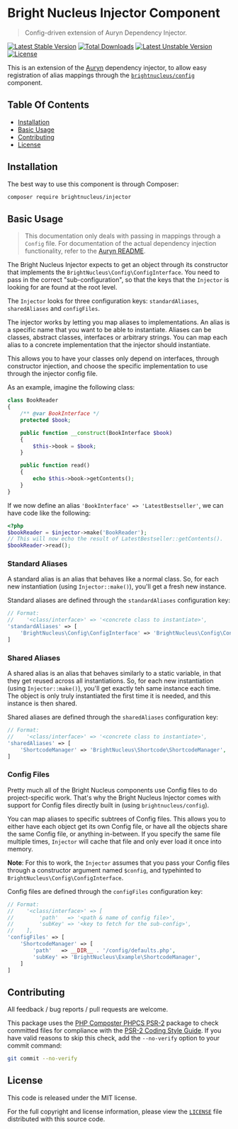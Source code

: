 # Bright Nucleus Injector Component

> Config-driven extension of Auryn Dependency Injector.

[![Latest Stable Version](https://img.shields.io/packagist/v/brightnucleus/injector.svg)](https://packagist.org/packages/brightnucleus/injector)
[![Total Downloads](https://img.shields.io/packagist/dt/brightnucleus/injector.svg)](https://packagist.org/packages/brightnucleus/injector)
[![Latest Unstable Version](https://img.shields.io/packagist/vpre/brightnucleus/injector.svg)](https://packagist.org/packages/brightnucleus/injector)
[![License](https://img.shields.io/packagist/l/brightnucleus/injector.svg)](https://packagist.org/packages/brightnucleus/injector)

This is an extension of the [Auryn](https://github.com/rdlowrey/auryn) dependency injector, to allow easy registration of alias mappings through the [`brightnucleus/config`](https://github.com/brightnucleus/config) component.

## Table Of Contents

* [Installation](#installation)
* [Basic Usage](#basic-usage)
* [Contributing](#contributing)
* [License](#license)

## Installation

The best way to use this component is through Composer:

```BASH
composer require brightnucleus/injector
```

## Basic Usage

> This documentation only deals with passing in mappings through a `Config` file. For documentation of the actual dependency injection functionality, refer to the [Auryn README](https://github.com/rdlowrey/auryn/blob/master/README.md).

The Bright Nucleus Injector expects to get an object through its constructor that implements the `BrightNucleus\Config\ConfigInterface`. You need to pass in the correct "sub-configuration", so that the keys that the `Injector` is looking for are found at the root level.

The `Injector` looks for three configuration keys: `standardAliases`, `sharedAliases` and `configFiles`.

The injector works by letting you map aliases to implementations. An alias is a specific name that you want to be able to instantiate. Aliases can be classes, abstract classes, interfaces or arbitrary strings. You can map each alias to a concrete implementation that the injector should instantiate.

This allows you to have your classes only depend on interfaces, through constructor injection, and choose the specific implementation to use through the injector config file.

As an example, imagine the following class:

```PHP
class BookReader
{
    /** @var BookInterface */
    protected $book;

    public function __construct(BookInterface $book)
    {
        $this->book = $book;
    }

    public function read()
    {
        echo $this->book->getContents();
    }
}
```

If we now define an alias `'BookInterface' => 'LatestBestseller'`, we can have code like the following:

```PHP
<?php
$bookReader = $injector->make('BookReader');
// This will now echo the result of LatestBestseller::getContents().
$bookReader->read();
```

### Standard Aliases

A standard alias is an alias that behaves like a normal class. So, for each new instantiation (using `Injector::make()`), you'll get a fresh new instance.

Standard aliases are defined through the `standardAliases` configuration key:

```PHP
// Format:
//    '<class/interface>' => '<concrete class to instantiate>',
'standardAliases' => [
    'BrightNucleus\Config\ConfigInterface' => 'BrightNucleus\Config\Config',
]
```

### Shared Aliases

A shared alias is an alias that behaves similarly to a static variable, in that they get reused across all instantiations. So, for each new instantiation (using `Injector::make()`), you'll get exactly teh same instance each time. The object is only truly instantiated the first time it is needed, and this instance is then shared.

Shared aliases are defined through the `sharedAliases` configuration key:

```PHP
// Format:
//    '<class/interface>' => '<concrete class to instantiate>',
'sharedAliases' => [
    'ShortcodeManager' => 'BrightNucleus\Shortcode\ShortcodeManager',
]
```

### Config Files

Pretty much all of the Bright Nucleus components use Config files to do project-specific work. That's why the Bright Nucleus Injector comes with support for Config files directly built in (using `brightnucleus/config`).

You can map aliases to specific subtrees of Config files. This allows you to either have each object get its own Config file, or have all the objects share the same Config file, or anything in-between. If you specify the same file multiple times, `Injector` will cache that file and only ever load it once into memory.

__Note__: For this to work, the `Injector` assumes that you pass your Config files through a constructor argument named `$config`, and typehinted to `BrightNucleus\Config\ConfigInterface`.

Config files are defined through the `configFiles` configuration key:

```PHP
// Format:
//    '<class/interface>' => [
//        'path'   => '<path & name of config file>',
//        'subKey' => '<key to fetch for the sub-config>',
//    ],
'configFiles' => [
    'ShortcodeManager' => [
        'path'   => __DIR__ . '/config/defaults.php',
        'subKey' => 'BrightNucleus\Example\ShortcodeManager',
    ]
]
```

## Contributing

All feedback / bug reports / pull requests are welcome.

This package uses the [PHP Composter PHPCS PSR-2](https://github.com/php-composter/php-composter-phpcs-psr2) package to check committed files for compliance with the [PSR-2 Coding Style Guide](https://github.com/php-fig/fig-standards/blob/master/accepted/PSR-2-coding-style-guide.md). If you have valid reasons to skip this check, add the `--no-verify` option to your commit command:
```BASH
git commit --no-verify
```

## License

This code is released under the MIT license.

For the full copyright and license information, please view the [`LICENSE`](LICENSE) file distributed with this source code.
